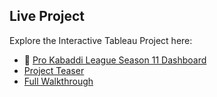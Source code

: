 ## Live Project
Explore the Interactive Tableau Project here:
- 🔗 [Pro Kabaddi League Season 11 Dashboard](<https://public.tableau.com/app/profile/aryan.jha7122/viz/PKL-Season-11-Analysis-2024-25/Banner>)
- [Project Teaser](<https://youtu.be/BFrzACKJeqs?si=glr6x7uL0ZO70NIG>)
- [Full Walkthrough](<https://youtu.be/8MqSmj5tDuE?si=1wPrxq58kiebvqbO>)